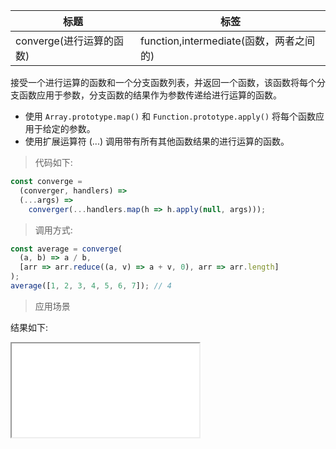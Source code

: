 | 标题                     | 标签                                    |
| ------------------------ | --------------------------------------- |
| converge(进行运算的函数) | function,intermediate(函数，两者之间的) |

接受一个进行运算的函数和一个分支函数列表，并返回一个函数，该函数将每个分支函数应用于参数，分支函数的结果作为参数传递给进行运算的函数。

- 使用 `Array.prototype.map()` 和 `Function.prototype.apply()` 将每个函数应用于给定的参数。
- 使用扩展运算符 (...) 调用带有所有其他函数结果的进行运算的函数。

> 代码如下:

```js
const converge =
  (converger, handlers) =>
  (...args) =>
    converger(...handlers.map(h => h.apply(null, args)));
```

> 调用方式:

```js
const average = converge(
  (a, b) => a / b,
  [arr => arr.reduce((a, v) => a + v, 0), arr => arr.length]
);
average([1, 2, 3, 4, 5, 6, 7]); // 4
```

> 应用场景

<div class="code-editor" data-url="codes/javascript/html/converge.html" data-language="html"></div>

结果如下:

<iframe src="codes/javascript/html/converge.html"></iframe>
